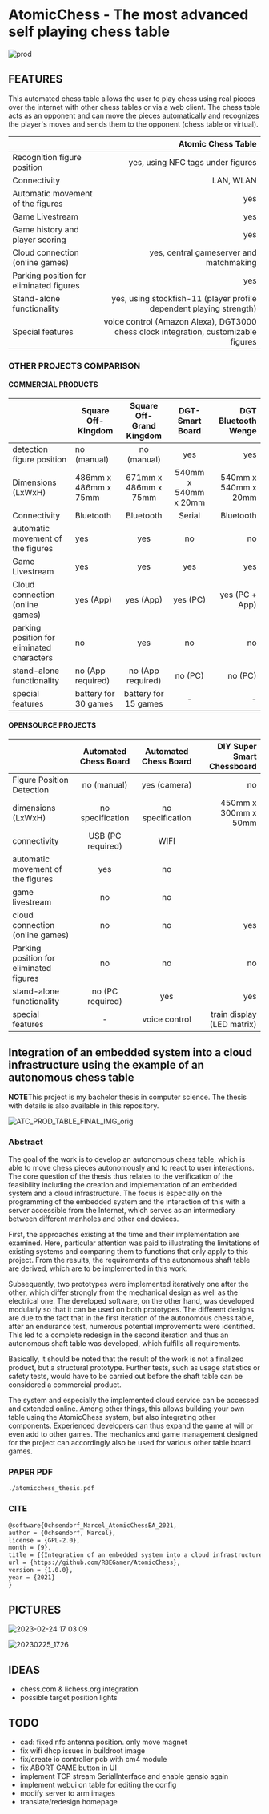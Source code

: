 # AtomicChess - The most advanced self playing chess table


![prod](https://user-images.githubusercontent.com/9280991/220172644-81fd00ce-cb8f-4056-8e39-720ec7858f19.png)

## FEATURES

This automated chess table allows the user to play chess using real pieces over the internet with other chess tables or via a web client.
The chess table acts as an opponent and can move the pieces automatically and recognizes the player's moves and sends them to the opponent (chess table or virtual). 


|                                               | Atomic Chess Table                                                                  |
|:----------------------------------------------|------------------------------------------------------------------------------------:|
| Recognition figure position                   | yes, using NFC tags under figures                                                   |
| Connectivity                                  | LAN, WLAN                                                                           |
| Automatic movement of the figures             | yes                                                                                 |
| Game Livestream                               | yes                                                                                 |
| Game history and player scoring               | yes                                                                                 |
| Cloud connection (online games)               | yes, central gameserver and matchmaking                                             |
| Parking position for eliminated figures       | yes                                                                                 |
| Stand-alone functionality                     | yes, using stockfish-11 (player profile dependent playing strength)                 |                       
| Special features                              | voice control (Amazon Alexa), DGT3000 chess clock integration, customizable figures |

### OTHER PROJECTS COMPARISON

#### COMMERCIAL PRODUCTS


|                           | Square Off-Kingdom | Square Off-Grand Kingdom | DGT-Smart Board | DGT Bluetooth Wenge |
|:------------------------------------------|-------------------------------------------|:--------------------------------------------:|:---------------------------------:|------------------------------:|
| detection figure position                  | no (manual) | no (manual) | yes | yes |
| Dimensions (LxWxH)                         | 486mm x 486mm x 75mm | 671mm x 486mm x 75mm | 540mm x 540mm x 20mm | 540mm x 540mm x 20mm |
| Connectivity                               | Bluetooth            | Bluetooth            | Serial               | Bluetooth            |
| automatic movement of the figures          | yes                  | yes                  | no                   | no                   |
| Game Livestream                            | yes                  | yes                  | yes                  | yes                  |
| Cloud connection (online games)            | yes (App)            | yes (App)            | yes (PC)            | yes (PC + App)       | 
| parking position for eliminated characters | no                   | yes                  | no                   | no                   |
| stand-alone functionality                  | no (App required)    | no (App required)    | no (PC)              | no (PC) |          
| special features                           | battery for 30 games | battery for 15 games | -                    | -  


#### OPENSOURCE PROJECTS
|                                          | Automated Chess Board | Automated Chess Board | DIY Super Smart Chessboard |
|:----------------------------------------|:---------------------------------------:|:-------------------------------------------:|-----------------------------------:|
| Figure Position Detection               | no (manual)                             | yes (camera)                                | no                    |
| dimensions (LxWxH)                      | no specification                        | no specification                            | 450mm x 300mm x 50mm  |
| connectivity                            | USB (PC required)                       | WIFI                                        |                       |
| automatic movement of the figures       | yes                                     | no |                                        |                       |
| game livestream                         | no                                      | no                                          |                       |
| cloud connection (online games)         | no                                      | no                                          | yes                   |
| Parking position for eliminated figures | no                                      | no                                          | no                    |
| stand-alone functionality               | no (PC required)                        | yes                                         | yes                   |
| special features                        | -                                       | voice control | train display (LED matrix)  |                       |




## Integration of an embedded system into a cloud infrastructure using the example of an autonomous chess table

**NOTE**This project is my bachelor thesis in computer science. The thesis with details is also available in this repository.

![ATC_PROD_TABLE_FINAL_IMG_orig](https://user-images.githubusercontent.com/9280991/220172093-60a4af1e-1d08-4d89-8e21-97ade77841fa.jpg)

### Abstract

The goal of the work is to develop an autonomous chess table, which is able to move chess pieces autonomously and to react to user interactions. The core question of the thesis thus relates to the verification of the feasibility including the creation and implementation of an embedded system and a cloud infrastructure. The focus is especially on the programming of the embedded system and the interaction of this with a server accessible from the Internet, which serves as an intermediary between different manholes and other end devices.

First, the approaches existing at the time and their implementation are examined. Here, particular attention was paid to illustrating the limitations of existing systems and comparing them to functions that only apply to this project. From the results, the requirements of the autonomous shaft table are derived, which are to be implemented in this work.

Subsequently, two prototypes were implemented iteratively one after the other, which differ strongly from the mechanical design as well as the electrical one. The developed software, on the other hand, was developed modularly so that it can be used on both prototypes. The different designs are due to the fact that in the first iteration of the autonomous chess table, after an endurance test, numerous potential improvements were identified. This led to a complete redesign in the second iteration and thus an autonomous shaft table was developed, which fulfills all requirements.

Basically, it should be noted that the result of the work is not a finalized product, but a structural prototype. Further tests, such as usage statistics or safety tests, would have to be carried out before the shaft table can be considered a commercial product.

The system and especially the implemented cloud service can be accessed and extended online. Among other things, this allows building your own table using the AtomicChess system, but also integrating other components. Experienced developers can thus expand the game at will or even add to other games. The mechanics and game management designed for the project can accordingly also be used for various other table board games.

### PAPER PDF

`./atomicchess_thesis.pdf`


### CITE

```tex
@software{Ochsendorf_Marcel_AtomicChessBA_2021,
author = {Ochsendorf, Marcel},
license = {GPL-2.0},
month = {9},
title = {{Integration of an embedded system into a cloud infrastructure using the example of an autonomous chess table}},
url = {https://github.com/RBEGamer/AtomicChess},
version = {1.0.0},
year = {2021}
}
```


## PICTURES

![2023-02-24 17 03 09](https://user-images.githubusercontent.com/9280991/221437928-d7c8259f-a40d-4c57-a72c-1b48073c40d2.jpg)
 
![20230225_1726](https://user-images.githubusercontent.com/9280991/221438036-7335cf0b-d087-4c72-b2c8-dbce6368ea8c.JPG)


## IDEAS

* chess.com & lichess.org integration
* possible target position lights

## TODO

* cad: fixed nfc antenna position. only move magnet
* fix wifi dhcp issues in buildroot image
* fix/create io controller pcb with cm4 module
* fix ABORT GAME button in UI
* implement TCP stream SerialInterface and enable gensio again
* implement webui on table for editing the config
* modify server to arm images
* translate/redesign homepage
